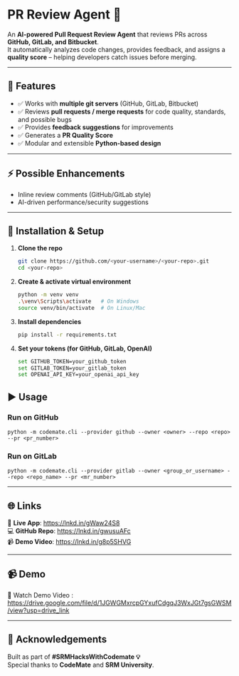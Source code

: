 # PR Review Agent 🚀

An **AI-powered Pull Request Review Agent** that reviews PRs across **GitHub, GitLab, and Bitbucket**.  
It automatically analyzes code changes, provides feedback, and assigns a **quality score** – helping developers catch issues before merging.  

---

## 📌 Features
- ✅ Works with **multiple git servers** (GitHub, GitLab, Bitbucket)  
- ✅ Reviews **pull requests / merge requests** for code quality, standards, and possible bugs  
- ✅ Provides **feedback suggestions** for improvements  
- ✅ Generates a **PR Quality Score**  
- ✅ Modular and extensible **Python-based design**  

---

## ⚡ Possible Enhancements
- Inline review comments (GitHub/GitLab style)  
- AI-driven performance/security suggestions  

---

## 🔧 Installation & Setup

1. **Clone the repo**  
   ```bash
   git clone https://github.com/<your-username>/<your-repo>.git
   cd <your-repo>

2. **Create & activate virtual environment**  
   ```bash
   python -m venv venv
   .\venv\Scripts\activate   # On Windows
   source venv/bin/activate  # On Linux/Mac

3. **Install dependencies**
   ```bash
   pip install -r requirements.txt


4. **Set your tokens (for GitHub, GitLab, OpenAI)**
   ```bash
   set GITHUB_TOKEN=your_github_token
   set GITLAB_TOKEN=your_gitlab_token
   set OPENAI_API_KEY=your_openai_api_key

## ▶️ Usage

### Run on **GitHub**
    python -m codemate.cli --provider github --owner <owner> --repo <repo> --pr <pr_number>

### Run on **GitLab**
    python -m codemate.cli --provider gitlab --owner <group_or_username> --repo <repo_name> --pr <mr_number>


---

## 🌐 Links

🔗 **Live App**: https://lnkd.in/gWaw24S8  
💻 **GitHub Repo**: https://lnkd.in/gwusuAFc  
📹 **Demo Video**: https://lnkd.in/g8p5SHVG  

---

## 📹 Demo

🎥 Watch Demo Video : https://drive.google.com/file/d/1JGWGMxrcpGYxufCdgqJ3WxJGt7gsGWSM/view?usp=drive_link 

---

## 🤝 Acknowledgements

Built as part of **#SRMHacksWithCodemate 💡**  
Special thanks to **CodeMate** and **SRM University**.
